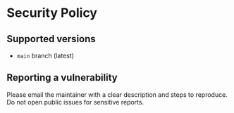 # Security Policy

## Supported versions
- `main` branch (latest)

## Reporting a vulnerability
Please email the maintainer with a clear description and steps to reproduce.
Do not open public issues for sensitive reports.
